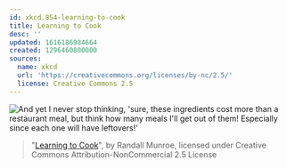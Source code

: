 ```yaml
---
id: xkcd.854-learning-to-cook
title: Learning to Cook
desc: ''
updated: 1616186984664
created: 1296460800000
sources:
  name: xkcd
  url: 'https://creativecommons.org/licenses/by-nc/2.5/'
  license: Creative Commons 2.5
---
```

![And yet I never stop thinking, 'sure, these ingredients cost more than a restaurant meal, but think how many meals I'll get out of them! Especially since each one will have leftovers!'](https://imgs.xkcd.com/comics/learning_to_cook.png)
> "[Learning to Cook](https://xkcd.com/854/)", by Randall Munroe, licensed under Creative Commons Attribution-NonCommercial 2.5 License
